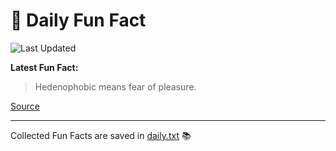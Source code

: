 # 🌟 Daily Fun Fact

![Last Updated](https://img.shields.io/badge/Last_Updated-2025_10_14-blue?style=flat-square)

**Latest Fun Fact:**

> Hedenophobic means fear of pleasure.

[Source](https://www.djtech.net/humor/shorty_useless_facts.htm)

---

Collected Fun Facts are saved in [daily.txt](daily.txt) 📚

